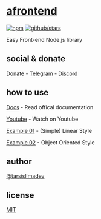# [afrontend](https://www.npmjs.com/package/afrontend)

[![npm](https://img.shields.io/npm-stat/dw/tarsislimadev?label=NPM%20Downloads)](https://www.npmjs.com/package/afrontend) [![github/stars](https://img.shields.io/github/stars/afrontend?style=social)](https://img.shields.io/github/stars/afrontend?style=social) 

Easy Front-end Node.js library

## social & donate

[Donate](https://link.mercadopago.com.br/brtmvdl) - [Telegram](https://t.me/+KRmg5MlqgMk0MTg5) - [Discord](https://discord.gg/auCmnvV2)

## how to use

[Docs](./docs/index.md) - Read offical documentation

[Youtube](https://www.youtube.com/watch?v=jBcsfbpKXus&list=PLuzbmu7MdRdF1W8eUbDFruK4eYrHdLbzl&index=1) - Watch on Youtube

[Example 01](./exaples/example-01.md) - (Simple) Linear Style

[Example 02](./exaples/example-02.md) - Object Oriented Style

## author

[@tarsislimadev](https://www.linkedin.com/in/tarsislimadev/)

## license

[MIT](./LICENSE)
